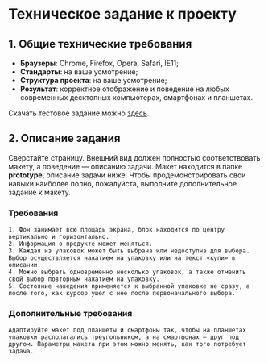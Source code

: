 # Техническое задание к проекту

## 1. Общие технические требования

- **Браузеры**: Chrome, Firefox, Opera, Safari, IE11;
- **Стандарты**: на ваше усмотрение;
- **Структура проекта**: на ваше усмотрение;
- **Результат**: корректное отображение и поведение на любых современных десктопных компьютерах, смартфонах и планшетах.

Скачать тестовое задание можно [здесь](https://dl.fun-box.ru/qt-htmlcss.zip).

## 2. Описание задания
Сверстайте страницу. Внешний вид должен полностью соответствовать макету, а поведение — описанию задачи. Макет находится в папке **prototype**, описание задачи ниже. Чтобы продемонстрировать свои навыки наиболее полно, пожалуйста, выполните дополнительное задание к макету.
  
### Требования
```
1. Фон занимает всю площадь экрана, блок находится по центру вертикально и горизонтально.
2. Информация о продукте может меняться.
3. Каждая из упаковок может быть выбрана или недоступна для выбора. Выбор осуществляется нажатием на упаковку или на текст «купи» в описании.
4. Можно выбрать одновременно несколько упаковок, а также отменить свой выбор повторным нажатием на упаковку.
5. Состояние наведения применяется к выбранной упаковке не сразу, а после того, как курсор ушел с нее после первоначального выбора.
```

### Дополнительные требования
```
Адаптируйте макет под планшеты и смартфоны так, чтобы на планшетах упаковки располагались треугольником, а на смартфонах — друг под другом. Параметры макета при этом можно менять, как того потребует задача.
```
